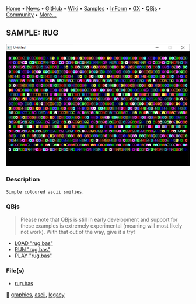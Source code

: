 [Home](https://qb64.com) • [News](../../news.md) • [GitHub](https://github.com/QB64Official/qb64) • [Wiki](https://github.com/QB64Official/qb64/wiki) • [Samples](../../samples.md) • [InForm](../../inform.md) • [GX](../../gx.md) • [QBjs](../../qbjs.md) • [Community](../../community.md) • [More...](../../more.md)

## SAMPLE: RUG

![screenshot.png](img/screenshot.png)

### Description

```text
Simple coloured ascii smilies.
```

### QBjs

> Please note that QBjs is still in early development and support for these examples is extremely experimental (meaning will most likely not work). With that out of the way, give it a try!

* [LOAD "rug.bas"](https://v6p9d9t4.ssl.hwcdn.net/html/6029471/index.html?src=https://qb64.com/samples/rug/src/rug.bas)
* [RUN "rug.bas"](https://v6p9d9t4.ssl.hwcdn.net/html/6029471/index.html?mode=auto&src=https://qb64.com/samples/rug/src/rug.bas)
* [PLAY "rug.bas"](https://v6p9d9t4.ssl.hwcdn.net/html/6029471/index.html?mode=play&src=https://qb64.com/samples/rug/src/rug.bas)

### File(s)

* [rug.bas](src/rug.bas)

🔗 [graphics](../graphics.md), [ascii](../ascii.md), [legacy](../legacy.md)

